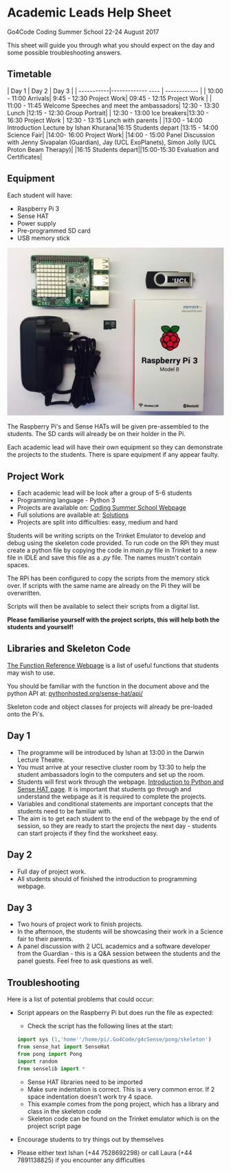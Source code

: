 # Academic Leads Help Sheet
Go4Code Coding Summer School 22-24 August 2017

This sheet will guide you through what you should expect on the day and some possible troubleshooting answers.

## Timetable
| Day 1            |  Day 2             | Day 3            |
| -----------|-------------  ----  | ------------     |
| 10:00 - 11:00 Arrivals| 9:45 - 12:30 Project Work| 09:45 - 12:15 Project Work           |
| 11:00 - 11:45 Welcome Speeches and meet the ambassadors| 12:30 - 13:30 Lunch |12:15 - 12:30 Group Portrait|
| 12:30 - 13:00 Ice breakers|13:30 - 16:30 Project Work   | 12:30 - 13:15 Lunch with parents               |
|13:00 - 14:00 Introduction Lecture by Ishan Khurana|16:15 Students depart  |13:15 - 14:00 Science Fair|
|14:00- 16:00 Project Work|  |14:00 - 15:00 Panel Discussion with Jenny Sivapalan (Guardian), Jay  (UCL ExoPlanets), Simon Jolly (UCL Proton Beam Therapy)|
|16:15 Students depart||15:00-15:30 Evaluation and Certificates|

## Equipment
Each student will have:
* Raspberry Pi 3
* Sense HAT
* Power supply
* Pre-programmed SD card
* USB memory stick

![Equipment](./media/equipment.jpg)

The Raspberry Pi's and Sense HATs will be given pre-assembled to the students. The SD cards will already be on their holder in the Pi.

Each academic lead will have their own equipment so they can demonstrate the projects to the students. There is spare equipment if any appear faulty.

## Project Work
* Each academic lead will be look after a group of 5-6 students
* Programming language - Python 3
* Projects are available on: [Coding Summer School Webpage](https://codingsummerschool.github.io/codingsummerschool)
* Full solutions are available at: [Solutions](https://codingsummerschool.github.io/codingsummerschool/teachers/trinket_links.html)
* Projects are split into difficulties: easy, medium and hard

Students will be writing scripts on the Trinket Emulator to develop and debug using the skeleton code provided. To run code on the RPi they must create a python file by copying the code in *main.py* file in Trinket to a new file in IDLE and save this file as a *.py* file. The names mustn't contain spaces.

The RPi has been configured to copy the scripts from the memory stick over. If scripts with the same name are already on the Pi they will be overwritten.

Scripts will then be available to select their scripts from a digital list.

**Please familiarise yourself with the project scripts, this will help both the students and yourself!**

## Libraries and Skeleton Code


[The Function Reference Webpage](https://codingsummerschool.github.io/codingsummerschool/docs/function_reference.html) is a list of useful functions that students may wish to use.

You should be familiar with the function in the document above and the python API at: [pythonhosted.org/sense-hat/api/](https://pythonhosted.org/sense-hat/api/)

Skeleton code and object classes for projects will already be pre-loaded onto the Pi's.

## Day 1
* The programme will be introduced by Ishan at 13:00 in the Darwin Lecture Theatre.
* You must arrive at your resective cluster room by 13:30 to help the student ambassadors login to the computers and set up the room.
* Students will first work through the webpage. [Introduction to Python and Sense HAT page](https://codingsummerschool.github.io/codingsummerschool/docs/SenseHatIntro.html). It is important that students go through and understand the webpage as it is required to complete the projects.
* Variables and conditional statements are important concepts that the students need to be familiar with.
* The aim is to get each student to the end of the webpage by the end of session, so they are ready to start the projects the next day - students can start projects if they find the worksheet easy.

## Day 2
* Full day of project work.
* All students should of finished the introduction to programming webpage.

## Day 3
* Two hours of project work to finish projects.
* In the afternoon, the students will be showcasing their work in a Science fair to their parents.
* A panel discussion with 2 UCL academics and a software developer from the Guardian - this is a Q&A session between the students and the panel guests. Feel free to ask questions as well.


## Troubleshooting
Here is a list of potential problems that could occur:

* Script appears on the Raspberry Pi but does run the file as expected:
  - Check the script has the following lines at the start:

  ```python
  import sys (1,'home''/home/pi/.Go4Code/g4cSense/pong/skeleton')
  from sense_hat import SenseHat
  from pong import Pong
  import random
  from senselib import *
  ```
  - Sense HAT libraries need to be imported
  - Make sure indentation is correct. This is a very common error. If 2 space indentation doesn't work try 4 space.
  - This example comes from the pong project, which has a library and class in the skeleton code
  - Skeleton code can be found on the Trinket emulator which is on the project script page
* Encourage students to try things out by themselves


* Please either text Ishan (+44 7528692298) or call Laura (+44 7891138825) if you encounter any difficulties
